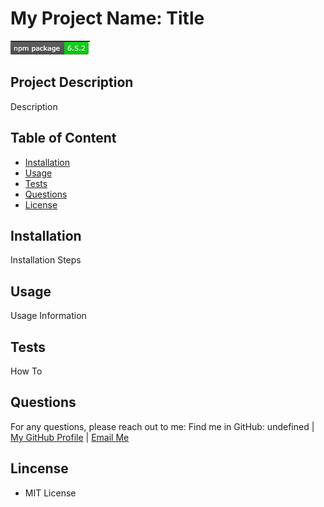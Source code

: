 
    
# My Project Name: Title
![INQUIRER NMP PACKAGE](./img/inquirer.png)
## Project Description
Description
## Table of Content
* [Installation](#installation) 
* [Usage](#Usage)
* [Tests](#Tests)
* [Questions](#Questions)
* [License](#License)   

## Installation
Installation Steps
## Usage
Usage Information
## Tests
How To
## Questions
For any questions, please reach out to me:
    Find me in GitHub: undefined | [My GitHub Profile](undefined) | [Email Me](undefined)
## Lincense
* MIT License    
    
